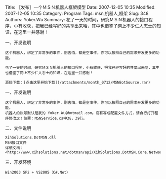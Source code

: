 ﻿Title: ［发布］一个ＭＳＮ机器人框架模型
Date: 2007-12-05 10:35
Modified: 2007-12-05 10:35
Category: Program
Tags: msn,机器人,框架
Slug: 348
Authors: Yoker.Wu
Summary: 
    花了一天的时间，研究ＭＳＮ机器人的接口程序，小有收获，把我已经写好的共享出来哈，其中也借鉴了网上不少仁人志士的知识，在这里一并感谢！

一、开发说明

    这个机器人，绑定了非常多的事件，别害怕，都是空事件，你可以按照自己的需求开发更多的功能。

    花了一天的时间，研究ＭＳＮ机器人的接口程序，小有收获，把我已经写好的共享出来哈，其中也借鉴了网上不少仁人志士的知识，在这里一并感谢！

    源码下载：[点击这里开始下载](/attachments/month_0712/MSNBotSource.rar)

一、开发说明

    这个机器人，绑定了非常多的事件，别害怕，都是空事件，你可以按照自己的需求开发更多的功能。
    机器人的帐号默认是我的 Yoker.Wu@hotmail.com。没有写成配置文件方式，请自行打开程序修改之！位置：MSNService.cs中38，39行。

二、文件说明

    XihSolutions.DotMSN.dll
    MSN接口文件
    详细文档：<http://www.xihsolutions.net/dotmsn/api/XihSolutions.DotMSN.Core.NetworkMessage.html>


三、开发环境

    Win2003 SP2 + VS2005（C#.Net）